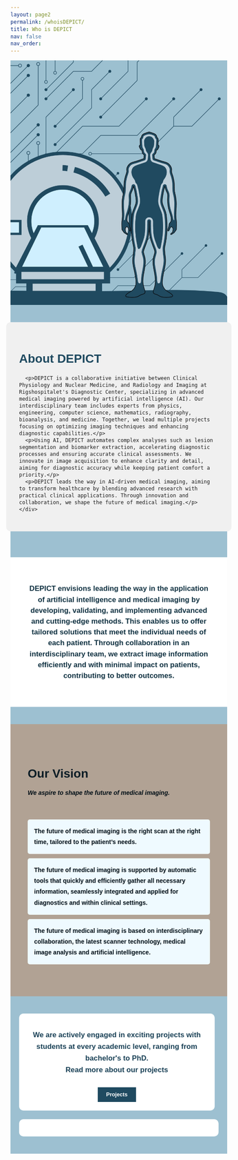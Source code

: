```yaml
---
layout: page2
permalink: /whoisDEPICT/
title: Who is DEPICT
nav: false
nav_order: 
---
```


<style>
body {
  margin: 0;
  font-family: Arial, sans-serif;
}
.hero-section {
  display: flex;
  background-color: #9DC0D1;
  flex-wrap: wrap; /* For bedre mobilvisning */
}
.hero-image-container {
  flex: 1 1 100%;
  display: flex;
  justify-content: flex-start;
  overflow: hidden;
}
.hero-image {
  width: 100%;
  height: 100%;
  object-fit: cover;
}
.hero-content {
  flex: 1 1 100%;
  padding: 40px 20px;
  display: flex;
  flex-direction: column;
  justify-content: center;
  align-items: center;
}
.hero-content-box {
  width: 100%;
  max-width: 800px;
  padding: 30px;
  background-color: #F0F0F0;
  border-radius: 10px;
  text-align: left;
}
.hero-content h1 {
  font-size: 2em;
  font-weight: bold;
  margin-bottom: 20px;
  color: #1F4A60;
}
.hero-content p {
  font-size: 1em;
  line-height: 1.5;
}
.section {
  width: 100%;
  padding: 40px 20px; /* Juster padding for bedre mobilvisning */
  margin: 20px 0;
  display: flex;
  justify-content: center;
  align-items: center;
  border: none;
}
.content {
  width: 100%;
  max-width: 1200px;
  padding: 20px;
  text-align: left;
  color: #000e16;
  border-radius: 10px;
}
.section-title {
  font-size: 2em;
  font-weight: bold;
  margin-bottom: 20px;
  text-align: left;
  color: #0c1d26;
}
.vision-list {
  list-style-type: none;
  padding: 0;
}
.vision-item {
  background-color: #EFFAFF;
  border-radius: 5px;
  margin-bottom: 10px;
  padding: 15px;
  font-size: 1em;
  font-weight: bold;
  line-height: 1.8;
}
.purpose-vision {
  font-size: 1.2em;
  line-height: 1.5;
  text-align: center;
  color: #113242;
  max-width: 950px;
  margin: 0 auto;
  font-weight: bold;
}
.about-us {
  background-color: #FFFFFF;
}
.vision {
  background-color: #B1A294;
}
.additional {
  background-color: #FFFFFF;
}
.additional-columns {
  display: flex;
  justify-content: space-between;
  flex-wrap: wrap; /* For bedre mobilvisning */
}
.clearfix {
  display: flex;
  justify-content: space-between;
  flex-wrap: wrap; /* For bedre mobilvisning */
  margin: 20px auto;
  max-width: 1200px;
  padding: 0 20px;
  box-sizing: border-box;
}
.column {
  flex: 1 1 100%;
  padding: 20px;
  background-color: #FFFFFF;
  border-radius: 10px;
  margin-bottom: 20px;
  display: flex;
  flex-direction: column;
  justify-content: center;
  align-items: center;
}
.column h2 {
  font-size: 1.5em;
  font-weight: bold;
  color: #1f4a60;
  margin-bottom: 10px;
  text-align: center;
}
.column p {
  font-size: 1.2em;
  font-weight: bold;
  color: #1B4257;
  line-height: 1.6;
  text-align: center;
}
.column img {
  max-width: 100%;
  height: auto;
  display: block;
  border-radius: 0px;
}
.btn {
  display: inline-block;
  padding: 10px 20px;
  margin-top: 10px;
  font-size: 0.9em;
  font-weight: bold;
  color: #fff;
  background-color: #1F4A60;
  text-align: center;
  text-decoration: none;
  border-radius: 0px;
  transition: background-color 0.3s ease;
}
.btn:hover {
  background-color: #113242;
}

/* Media Queries for Responsive Design */
@media (min-width: 768px) {
  .hero-image-container, .hero-content {
    flex: 1 1 50%;
  }
  .column {
    flex: 1 1 48%;
    margin-right: 2%;
  }
  .column:last-child {
    margin-right: 0;
  }
}

@media (max-width: 767px) {
  .hero-image-container, .hero-content {
    flex: 1 1 100%;
  }
  .column {
    flex: 1 1 100%;
  }
  .hero-content-box {
    width: 100%;
  }
  .hero-content h1 {
    font-size: 1.8em;
  }
  .hero-content p {
    font-size: 0.9em;
  }
  .section-title {
    font-size: 1.8em;
  }
  .purpose-vision {
    font-size: 1em;
  }
  .column h2 {
    font-size: 1.2em;
  }
  .column p {
    font-size: 1em;
  }
}
</style>

<!-- Hero Section with Large Image and Text Overlay -->
<div class="hero-section">
  <div class="hero-image-container">
    <img src="/assets/img/Design3.jpg" alt="Illustrationsbillede" class="hero-image">
  </div>
  <div class="hero-content">
    <div class="hero-content-box">
      <h1>About DEPICT</h1>

      <p>DEPICT is a collaborative initiative between Clinical Physiology and Nuclear Medicine, and Radiology and Imaging at Rigshospitalet's Diagnostic Center, specializing in advanced medical imaging powered by artificial intelligence (AI). Our interdisciplinary team includes experts from physics, engineering, computer science, mathematics, radiography, bioanalysis, and medicine. Together, we lead multiple projects focusing on optimizing imaging techniques and enhancing diagnostic capabilities.</p>
      <p>Using AI, DEPICT automates complex analyses such as lesion segmentation and biomarker extraction, accelerating diagnostic processes and ensuring accurate clinical assessments. We innovate in image acquisition to enhance clarity and detail, aiming for diagnostic accuracy while keeping patient comfort a priority.</p>
      <p>DEPICT leads the way in AI-driven medical imaging, aiming to transform healthcare by blending advanced research with practical clinical applications. Through innovation and collaboration, we shape the future of medical imaging.</p>
    </div>
  </div>
</div>

<!-- About Us Section -->
<div class="section about-us">
  <div class="content">
    <p class="purpose-vision">DEPICT envisions leading the way in the application of artificial intelligence and medical imaging by developing, validating, and implementing advanced and cutting-edge methods. This enables us to offer tailored solutions that meet the individual needs of each patient. Through collaboration in an interdisciplinary team, we extract image information efficiently and with minimal impact on patients, contributing to better outcomes.</p>
  </div>
</div>

<!-- Vision Section -->
<div class="section vision">
  <div class="content">
    <h2 class="section-title">Our Vision</h2>
    <h5>We aspire to shape the future of medical imaging.</h5><br>
    <ul class="vision-list">
      <li class="vision-item">The future of medical imaging is the right scan at the right time, tailored to the patient’s needs.</li>
      <li class="vision-item">The future of medical imaging is supported by automatic tools that quickly and efficiently gather all necessary information, seamlessly integrated and applied for diagnostics and within clinical settings.</li>
      <li class="vision-item">The future of medical imaging is based on interdisciplinary collaboration, the latest scanner technology, medical image analysis and artificial intelligence.</li>
    </ul>
  </div>
</div>

<div class="clearfix">
  <div class="column">
    <p>We are actively engaged in exciting projects with students at every academic level, ranging from bachelor's to PhD.<br> 
Read more about our projects</p>
    <a href="/projects" class="btn" target="_blank">Projects</a>
  </div>
  <div class="column">
    <img src="/assets/img/Nanna.jpg" alt="Image Description
